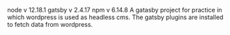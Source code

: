 node v 12.18.1
gatsby v 2.4.17
npm v 6.14.8
A gatasby project for practice in which wordpress is used as headless cms. The gatsby plugins are installed to fetch data from wordpress.
